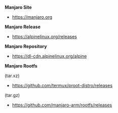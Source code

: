 <b>Manjaro Site</b>
- https://manjaro.org

<b>Manjaro Release</b>
- https://alpinelinux.org/releases

<b>Manjaro Repository</b>
- https://dl-cdn.alpinelinux.org/alpine

<b>Manjaro Rootfs</b>

(tar.xz)</br>
- https://github.com/termux/proot-distro/releases

(tar.gz)</br>
- https://github.com/manjaro-arm/rootfs/releases
